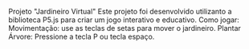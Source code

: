 Projeto "Jardineiro Virtual"
Este projeto foi desenvolvido utilizanto a biblioteca
P5.js para criar um jogo interativo e educativo.
Como jogar: Movimentação: use as teclas de setas para mover o jardineiro.
Plantar Árvore: Pressione a tecla P ou tecla espaço.
